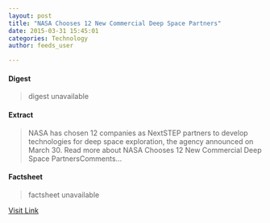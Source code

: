 ```yaml
---
layout: post
title: "NASA Chooses 12 New Commercial Deep Space Partners"
date: 2015-03-31 15:45:01
categories: Technology
author: feeds_user

---
```



#### Digest
>digest unavailable

#### Extract
>NASA has chosen 12 companies as NextSTEP partners to develop technologies for deep space exploration, the agency announced on March 30. Read more about NASA Chooses 12 New Commercial Deep Space PartnersComments...

#### Factsheet
>factsheet unavailable

[Visit Link](http://www.pddnet.com/round-ups/2015/03/nasa-chooses-12-new-commercial-deep-space-partners)


